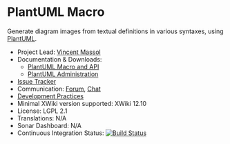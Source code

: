 # PlantUML Macro

Generate diagram images from textual definitions in various syntaxes, using [PlantUML](https://plantuml.com/).

* Project Lead: [Vincent Massol](https://www.xwiki.org/xwiki/bin/view/XWiki/VincentMassol)
* Documentation & Downloads: 
  * [PlantUML Macro and API](https://extensions.xwiki.org/xwiki/bin/view/Extension/PlantUML+Macro)
  * [PlantUML Administration](https://extensions.xwiki.org/xwiki/bin/view/Extension/PlantUML+Administration)
* [Issue Tracker](https://jira.xwiki.org/browse/PLANTUML)
* Communication: [Forum](https://dev.xwiki.org/xwiki/bin/view/Community/Discuss), [Chat](https://dev.xwiki.org/xwiki/bin/view/Community/Chat)
* [Development Practices](https://dev.xwiki.org)
* Minimal XWiki version supported: XWiki 12.10
* License: LGPL 2.1
* Translations: N/A
* Sonar Dashboard: N/A
* Continuous Integration Status: [![Build Status](https://ci.xwiki.org/job/XWiki%20Contrib/job/macro-plantuml/job/master/badge/icon)](https://ci.xwiki.org/job/XWiki%20Contrib/job/macro-plantuml/job/master/)
